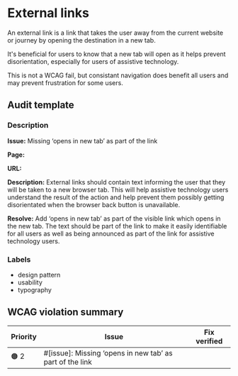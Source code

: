 # External links

An external link is a link that takes the user away from the current website or journey by opening the destination in a new tab.

It's beneficial for users to know that a new tab will open as it helps prevent disorientation, especially for users of assistive technology.

This is not a WCAG fail, but consistant navigation does benefit all users and may prevent frustration for some users.

## Audit template

### Description

**Issue:** Missing ‘opens in new tab’ as part of the link

**Page:**

**URL:** 

**Description:** External links should contain text informing the user that they will be taken to a new browser tab. This will help assistive technology users understand the result of the action and help prevent them possibly getting disorientated when the browser back button is unavailable.

**Resolve:** Add ‘opens in new tab’ as part of the visible link which opens in the new tab. The text should be part of the link to make it easily identifiable for all users as well as being announced as part of the link for assistive technology users.

### Labels

* design pattern
* usability
* typography

## WCAG violation summary

| Priority | Issue | Fix verified |
| -------- | ----- | ------------ |
| 🟠 2     | #[issue]: Missing ‘opens in new tab’ as part of the link | |
